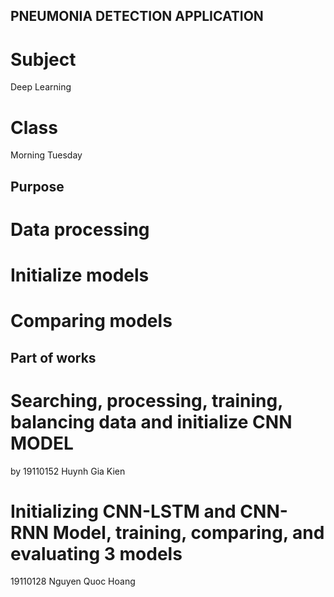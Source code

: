 ## PNEUMONIA DETECTION APPLICATION

# Subject

Deep Learning

# Class

Morning Tuesday

## Purpose

# Data processing

# Initialize models

# Comparing models

## Part of works

# Searching, processing, training, balancing data and initialize CNN MODEL

by 19110152 Huynh Gia Kien

# Initializing CNN-LSTM and CNN-RNN Model, training, comparing, and evaluating 3 models

19110128 Nguyen Quoc Hoang
